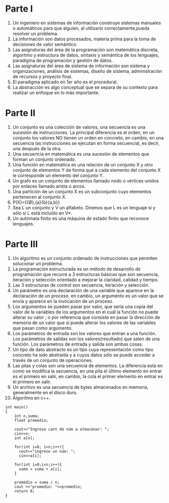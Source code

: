 # Parte I
1. Un ingeniero en sistemas de información construye sistemas manuales o automáticos para que alguien, al utilizarlo correctamente,pueda resolver un problema.
2. La información son datos procesados, materia prima para la toma de decisiones de valor semántico.
3. Las asignaturas del área de la programación son matemática discreta, algoritmo y estructura de datos, sintaxis y semántica de los lenguajes, paradigma de programación y gestión de datos.
4. Las asignaturas del área de sistema de información son sistema y organizaciones, análisis de sistemas, diseño de sistema, administración de recursos y proyecto final.
5. El paradigma aplicado en 1er año es el procedural.
6. La abstracción es algo conceptual que se separa de su contexto para realizar un enfoque en lo más importante.

# Parte II
1. Un conjunto es una colección de valores, una secuencia es una sucesión de instrucciones. La principal diferencia es el orden, en un conjunto los valores NO tienen un orden en concreto; en cambio, en una secuencia las instrucciones se ejecutan en forma secuencial, es decir, una después de la otra.
2. Una secuencia en matemática es una sucesión de elementos que forman un conjunto ordenado.
3. Una función en matemática es una relación de un conjunto X y otro conjunto de elementos Y de forma que a cada elemento del conjunto X le corresponde un elemento del conjunto Y.
4. Un grafo es un conjunto de elementos llamado nodo o vértices unidos por enlaces llamado arista o arcos.
5. Una partición de un conjunto X  es un subconjunto cuyo elementos pertenecen al conjunto X.
6. P(X)={{Ø},{a}{b}{a,b}}
7. Sea L un conjunto y V un alfabeto. Diremos que L es un lenguaje si y sólo si L está incluido en V*. 
8. Un autómata finito es una máquina de estado finito que reconoce lenguajes.

# Parte III
1. Un algoritmo es un conjunto ordenado de instrucciones que permiten solucionar un problema.
2. La programación estructurada es un método de desarrollo de programación que recurre a 3 estructuras básicas que son secuencia, iteración y selección orientado a mejorar la claridad, calidad y tiempo.
3. Las 3 estructuras de control son  secuencia, iteración y selección.
4. Un parámetro es una declaración de una variable que aparece en la declaración de un proceso, en cambio, un argumento es un valor que se envía y aparece en la invocación de un proceso.
5. Los argumentos se pueden pasar por valor, que sería una copia del valor de la variables de los argumentos en el cuál la función no puede alterar su valor ; o por referencia que consiste en pasar la dirección de memoria de un valor que sí puede alterar los valores de las variables que pasan como argumento.
6. Los parámetros de entrada son los valores que entran a una función. Los parámetros de salidas son los valores(resultado) que salen de una función. Los parámetros de entrada y salida son ambas cosas.
7. Un tipo de dato abstracto es un tipo cuya representación como tipo concreto ha sido abstraída y a cuyos datos sólo se puede acceder a través de un conjunto de operaciones.
8. Las pilas y colas son una secuencia de elementos. La diferencia está en como se modifica la secuencia, en una pila el último elemento en entrar es el primero en salir, en cambio, la cola el primer elemento en entrar es el primero en salir.
9. Un archivo es una secuencia de bytes almacenados en memoria, generalmente en el disco duro.
10. Algoritmo en c++.

```
int main()
{
    int n,suma;
    float promedio;
    
    cout<<"Ingrese cant de núm a almacenar: ";
    cin>>n;
    int a[n];
    
    for(int i=0; i<n;i++){
      cout<<"ingrese un núm: ";
      cin>>a[i];
          
    for(int i=0;i<n;i++){
      suma = suma + a[i];
    }
   
    promedio = suma / n;
    cout <<"promedio: "<<promedio;
    return 0;
}
```
